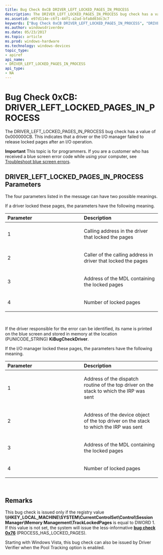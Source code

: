 ```yaml
---
title: Bug Check 0xCB DRIVER_LEFT_LOCKED_PAGES_IN_PROCESS
description: The DRIVER_LEFT_LOCKED_PAGES_IN_PROCESS bug check has a value of 0x000000CB. This indicates that a driver or the I/O manager failed to release locked pages after an I/O operation.
ms.assetid: e97d114e-c6f1-44f1-a2ad-bfa8d03dc3c7
keywords: ["Bug Check 0xCB DRIVER_LEFT_LOCKED_PAGES_IN_PROCESS", "DRIVER_LEFT_LOCKED_PAGES_IN_PROCESS"]
ms.author: windowsdriverdev
ms.date: 05/23/2017
ms.topic: article
ms.prod: windows-hardware
ms.technology: windows-devices
topic_type:
- apiref
api_name:
- DRIVER_LEFT_LOCKED_PAGES_IN_PROCESS
api_type:
- NA
---
```


# Bug Check 0xCB: DRIVER\_LEFT\_LOCKED\_PAGES\_IN\_PROCESS


The DRIVER\_LEFT\_LOCKED\_PAGES\_IN\_PROCESS bug check has a value of 0x000000CB. This indicates that a driver or the I/O manager failed to release locked pages after an I/O operation.

**Important** This topic is for programmers. If you are a customer who has received a blue screen error code while using your computer, see [Troubleshoot blue screen errors](http://windows.microsoft.com/windows-10/troubleshoot-blue-screen-errors).

## DRIVER\_LEFT\_LOCKED\_PAGES\_IN\_PROCESS Parameters


The four parameters listed in the message can have two possible meanings.

If a driver locked these pages, the parameters have the following meaning.

<table>
<colgroup>
<col width="50%" />
<col width="50%" />
</colgroup>
<thead>
<tr class="header">
<th align="left">Parameter</th>
<th align="left">Description</th>
</tr>
</thead>
<tbody>
<tr class="odd">
<td align="left"><p>1</p></td>
<td align="left"><p>Calling address in the driver that locked the pages</p></td>
</tr>
<tr class="even">
<td align="left"><p>2</p></td>
<td align="left"><p>Caller of the calling address in driver that locked the pages</p></td>
</tr>
<tr class="odd">
<td align="left"><p>3</p></td>
<td align="left"><p>Address of the MDL containing the locked pages</p></td>
</tr>
<tr class="even">
<td align="left"><p>4</p></td>
<td align="left"><p>Number of locked pages</p></td>
</tr>
</tbody>
</table>

 

If the driver responsible for the error can be identified, its name is printed on the blue screen and stored in memory at the location (PUNICODE\_STRING) **KiBugCheckDriver**.

If the I/O manager locked these pages, the parameters have the following meaning.

<table>
<colgroup>
<col width="50%" />
<col width="50%" />
</colgroup>
<thead>
<tr class="header">
<th align="left">Parameter</th>
<th align="left">Description</th>
</tr>
</thead>
<tbody>
<tr class="odd">
<td align="left"><p>1</p></td>
<td align="left"><p>Address of the dispatch routine of the top driver on the stack to which the IRP was sent</p></td>
</tr>
<tr class="even">
<td align="left"><p>2</p></td>
<td align="left"><p>Address of the device object of the top driver on the stack to which the IRP was sent</p></td>
</tr>
<tr class="odd">
<td align="left"><p>3</p></td>
<td align="left"><p>Address of the MDL containing the locked pages</p></td>
</tr>
<tr class="even">
<td align="left"><p>4</p></td>
<td align="left"><p>Number of locked pages</p></td>
</tr>
</tbody>
</table>

 

Remarks
-------

This bug check is issued only if the registry value **\\\\HKEY\_LOCAL\_MACHINE\\SYSTEM\\CurrentControlSet\\Control\\Session Manager\\Memory Management\\TrackLockedPages** is equal to DWORD 1. If this value is not set, the system will issue the less-informative [**bug check 0x76**](bug-check-0x76--process-has-locked-pages.md) (PROCESS\_HAS\_LOCKED\_PAGES).

Starting with Windows Vista, this bug check can also be issued by Driver Verifier when the Pool Tracking option is enabled.

 

 




